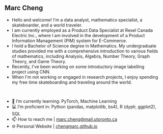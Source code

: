 Marc Cheng
- 
- Hello and welcome! I'm a data analyst, mathematics specialist, a skateboarder, and a world traveler.
- I am currently employed as a Product Data Specialist at Rexel Canada Electric Inc., where I am involved in the development of a Product Information Management (PIM) system for E-Commerce.
- I hold a Bachelor of Science degree in Mathematics. My undergraduate studies provided me with a comprehensive introduction to various fields of mathematics, including Analysis, Algebra, Number Theory, Graph Theory, and Game Theory.
- Recently, I've been working on some introductory image labelling project using CNN.
- When I'm not working or engaged in research projects, I enjoy spending my free time skateboarding and traveling around the world.
<br />

- 🌱 I’m currently learning: PyTorch, Machine Learning
- 💻 I’m proficient in: Python (pandas, matplotlib, bs4), R (dyplr, ggplot2), SQL
- 📫 How to reach me | marc.cheng@mail.utoronto.ca
- 🌐 Personal Website | [chengmarc.github.io](https://chengmarc.github.io)
<!---
chengmarc/chengmarc is a ✨ special ✨ repository because its `README.md` (this file) appears on your GitHub profile.
You can click the Preview link to take a look at your changes.
--->
